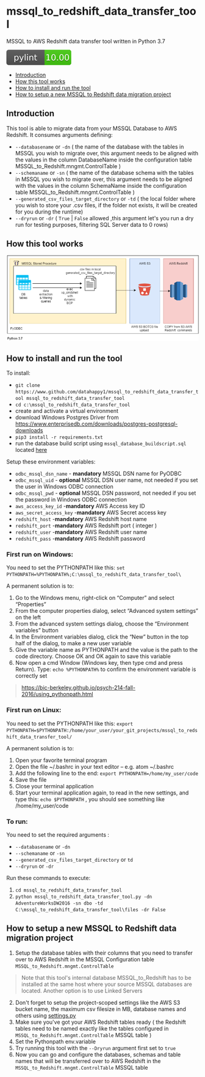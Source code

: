 # mssql_to_redshift_data_transfer_tool
MSSQL to AWS Redshift data transfer tool written in Python 3.7

![](https://github.com/datahappy1/mssql_to_redshift_data_transfer_tool/blob/master/docs/img/rating.svg)

- [Introduction](#introduction)
- [How this tool works](#how-this-tool-works)
- [How to install and run the tool](#how-to-install-and-run-the-tool)
- [How to setup a new MSSQL to Redshift data migration project](#how-to-setup-a-new-MSSQL-to-Redshift-data-migration-project)


## Introduction
This tool is able to migrate data from your MSSQL Database to AWS Redshift.
It consumes arguments defining: 
- `--databasename` or `-dn` ( the name of the database with the tables in MSSQL you wish to migrate over, this argument needs to be aligned with the values in the column DatabaseName inside the configuration table MSSQL_to_Redshift.mngmt.ControlTable )
- `--schemaname` or `-sn` ( the name of the database schema with the tables in MSSQL you wish to migrate over, this argument needs to be aligned with the values in the column SchemaName inside the configuration table MSSQL_to_Redshift.mngmt.ControlTable )
- `--generated_csv_files_target_directory` or `-td` ( the local folder where you wish to store your .csv files, if the folder not exists, it will be created for you during the runtime)
- `--dryrun` or `-dr` ( `True` | `False` allowed ,this argument let's you run a dry run for testing purposes, filtering SQL Server data to 0 rows)


## How this tool works
![alt text][diagram]

[diagram]: https://github.com/datahappy1/mssql_to_redshift_data_transfer_tool/blob/master/docs/img/diagram.png "How this tool works"


## How to install and run the tool
To install:
- `git clone https://www.github.com/datahappy1/mssql_to_redshift_data_transfer_tool mssql_to_redshift_data_transfer_tool`
- `cd c:\mssql_to_redshift_data_transfer_tool`
- create and activate a virtual environment
- download Windows Postgres Driver from https://www.enterprisedb.com/downloads/postgres-postgresql-downloads
- `pip3 install -r requirements.txt` 
- run the database build script using `mssql_database_buildscript.sql` located [here](https://github.com/datahappy1/mssql_to_redshift_data_transfer_tool/blob/master/install/mssql_database_buildscript.sql)

Setup these environment variables:
- `odbc_mssql_dsn_name` - **mandatory** MSSQL DSN name for PyODBC
- `odbc_mssql_uid` - **optional** MSSQL DSN user name, not needed if you set the user in Windows ODBC connection
- `odbc_mssql_pwd` - **optional** MSSQL DSN password, not needed if you set the password in Windows ODBC connection
- `aws_access_key_id` -**mandatory** AWS Access key ID 
- `aws_secret_access_key` -**mandatory** AWS Secret access key
- `redshift_host` -**mandatory** AWS Redshift host name
- `redshift_port` -**mandatory** AWS Redshift port ( integer )
- `redshift_user` -**mandatory** AWS Redshift user name
- `redshift_pass` -**mandatory** AWS Redshift password


### First run on Windows:

You need to set the PYTHONPATH like this:
`set PYTHONPATH=%PYTHONPATH%;C:\mssql_to_redshift_data_transfer_tool\`

A permanent solution is to:
1) Go to the Windows menu, right-click on “Computer” and select “Properties”
2) From the computer properties dialog, select “Advanced system settings” on the left
3) From the advanced system settings dialog, choose the “Environment variables” button
4) In the Environment variables dialog, click the “New” button in the top half of the dialog, to make a new user variable
5) Give the variable name as PYTHONPATH and the value is the path to the code directory. Choose OK and OK again to save this variable
6) Now open a cmd Window (Windows key, then type cmd and press Return). Type: `echo %PYTHONPATH%` to confirm the environment variable is correctly set
> https://bic-berkeley.github.io/psych-214-fall-2016/using_pythonpath.html 

### First run on Linux:
You need to set the PYTHONPATH like this:
`export PYTHONPATH=$PYTHONPATH:/home/your_user/your_git_projects/mssql_to_redshift_data_transfer_tool/`

A permanent solution is to:
1) Open your favorite terminal program
2) Open the file ~/.bashrc in your text editor – e.g. atom ~/.bashrc
3) Add the following line to the end:
`export PYTHONPATH=/home/my_user/code`
4) Save the file
5) Close your terminal application
6) Start your terminal application again, to read in the new settings, and type this:
`echo $PYTHONPATH` , you should see something like /home/my_user/code

### To run:
You need to set the required arguments :

- `--databasename` or `-dn` 
- `--schemaname` or `-sn` 
- `--generated_csv_files_target_directory` or `td`
- `--dryrun` or `-dr`

Run these commands to execute:
1) `cd mssql_to_redshift_data_transfer_tool`
2) `python mssql_to_redshift_data_transfer_tool.py -dn AdventureWorksDW2016 -sn dbo -td C:\mssql_to_redshift_data_transfer_tool\files -dr False`


## How to setup a new MSSQL to Redshift data migration project
1) Setup the database tables with their columns that you need to transfer over to AWS Redshift in the MSSQL Configuration table `MSSQL_to_Redshift.mngmt.ControlTable`
> Note that this tool's internal database MSSQL_to_Redshift has to be installed at the same host where your source MSSQL databases are located.
> Another option is to use Linked Servers
2) Don't forget to setup the project-scoped settings like the AWS S3 bucket name, the maximum csv filesize in MB, database names and others using [settings.py](https://github.com/datahappy1/mssql_to_redshift_data_transfer_tool/blob/master/mssql_to_redshift_data_transfer_tool/settings.py)
3) Make sure you've got your AWS Redshift tables ready ( the Redshift tables need to be named exactly like the tables configured in `MSSQL_to_Redshift.mngmt.ControlTable` MSSQL table )
4) Set the Pythonpath env.variable
5) Try running this tool with the `--Dryrun` argument first set to `true`
6) Now you can go and configure the databases, schemas and table names that will be transferred over to AWS Redshift in the `MSSQL_to_Redshift.mngmt.ControlTable` MSSQL table